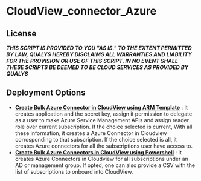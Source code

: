 # CloudView_connector_Azure

## License
_**THIS SCRIPT IS PROVIDED TO YOU "AS IS."  TO THE EXTENT PERMITTED BY LAW, QUALYS HEREBY DISCLAIMS ALL WARRANTIES AND LIABILITY FOR THE PROVISION OR USE OF THIS SCRIPT.  IN NO EVENT SHALL THESE SCRIPTS BE DEEMED TO BE CLOUD SERVICES AS PROVIDED BY QUALYS**_

## Deployment Options
* [**Create Bulk Azure Connector in CloudView using ARM Template**](/Template) : It creates application and the secret key, assign it permission to delegate as a user to make Azure Service Management APIs and assign reader role over current subscription. If the choice selected is current, With all these information, it creates a Azure Connector in Cloudview corrosponding to that subscription. If the choice selected is all, it creates Azure connectors for all the subscriptions user have access to.
* [**Create Bulk Azure Connectors in CloudView using Powershell**](/Powershell) : It creates Azure Connectors in Cloudview for all subscriptions under an AD or management group. If opted, one can also provide a CSV with the list of subscriptions to onboard into CloudView.
